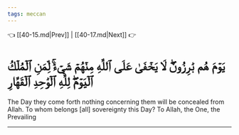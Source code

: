 ```yaml
---
tags: meccan
---
```


👈 [[40-15.md|Prev]] | [[40-17.md|Next]] 👉

# يَوۡمَ هُم بَٰرِزُونَۖ لَا يَخۡفَىٰ عَلَى ٱللَّهِ مِنۡهُمۡ شَيۡءٞۚ لِّمَنِ ٱلۡمُلۡكُ ٱلۡيَوۡمَۖ لِلَّهِ ٱلۡوَٰحِدِ ٱلۡقَهَّارِ

The Day they come forth nothing concerning them will be concealed from Allah. To whom belongs [all] sovereignty this Day? To Allah, the One, the Prevailing

---

